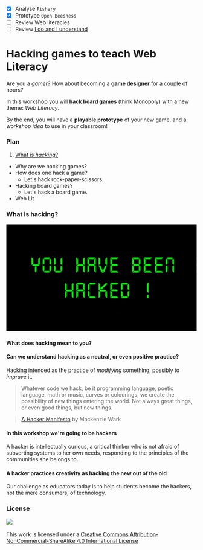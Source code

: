 - [x] Analyse `Fishery`
- [x] Prototype `Open Beesness`
- [ ] Review Web literacies
- [ ] Review [I do and I understand](http://blog.ncase.me/i-do-and-i-understand/) 

# Hacking games to teach Web Literacy

Are you a *gamer*? How about becoming a **game designer** for a couple of hours?

In this workshop you will **hack board games** (think Monopoly) with a new theme: *Web Literacy*.

By the end, you will have a **playable prototype** of your new game, and a *workshop idea* to use in your classroom!

### Plan

1. [What is *hacking*?](#what-is-hacking)
* Why are we hacking games?
* How does one hack a game?
	* Let's hack rock-paper-scissors.
* Hacking board games?
	* Let's hack a board game.
* Web Lit 

### What is **hacking**?

<!-- Is this your first time at MozFest? How many times have you heard the word hacker / hacking today? You will hear it a few times throughout the festival.. -->

[![](assets/hacked.jpg)](https://www.google.co.uk/search?q=hacking&source=lnms&tbm=isch&sa=X&ei=CZguVeynIIOqafWlgLAK&ved=0CAcQ_AUoAQ&biw=1379&bih=782#q=hacking&tbas=0&tbm=isch&tbs=isz:l)

#### What does hacking mean to you?

#### Can we understand hacking as a **neutral**, or even **positive** practice? 

Hacking intended as the practice of *modifying* something, possibly to *improve* it.

> Whatever code we hack, be it programming language, poetic language, math or music, curves or colourings, we create the possibility of new things entering the world. Not always great things, or even good things, but new things.

> [A Hacker Manifesto](http://subsol.c3.hu/subsol_2/contributors0/warktext.html) by Mackenzie Wark

#### In this workshop we're going to be **hackers**

A hacker is intellectually curious, a critical thinker who is not afraid of subverting systems to her own needs, responding to the principles of the communities she belongs to.

#### A hacker practices creativity as **hacking the new out of the old**

Our challenge as educators today is to help students become the hackers, not the mere consumers, of technology.

<!-- This is what MozFest is about -->






### License

[![](https://i.creativecommons.org/l/by-nc-sa/4.0/88x31.png)](http://creativecommons.org/licenses/by-nc-sa/4.0)

This work is licensed under a [Creative Commons Attribution-NonCommercial-ShareAlike 4.0 International License](http://creativecommons.org/licenses/by-nc-sa/4.0)